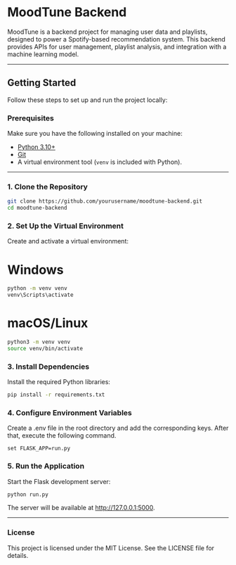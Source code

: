 # MoodTune Backend

MoodTune is a backend project for managing user data and playlists, designed to power a Spotify-based recommendation system. This backend provides APIs for user management, playlist analysis, and integration with a machine learning model.

---

## **Getting Started**

Follow these steps to set up and run the project locally:

### **Prerequisites**

Make sure you have the following installed on your machine:
- [Python 3.10+](https://www.python.org/downloads/)
- [Git](https://git-scm.com/)
- A virtual environment tool (`venv` is included with Python).

---


### **1. Clone the Repository**

```bash
git clone https://github.com/yourusername/moodtune-backend.git
cd moodtune-backend
```


### **2.  Set Up the Virtual Environment**
Create and activate a virtual environment:
# Windows
```bash
python -m venv venv
venv\Scripts\activate
```

# macOS/Linux
```bash
python3 -m venv venv
source venv/bin/activate
```


### **3. Install Dependencies**
Install the required Python libraries:

```bash
pip install -r requirements.txt
```


### **4. Configure Environment Variables**
Create a .env file in the root directory and add the corresponding keys. After that, execute the following command.

```
set FLASK_APP=run.py
```


### **5. Run the Application**
Start the Flask development server:

```bash
python run.py
```

The server will be available at http://127.0.0.1:5000.

---

### **License**
This project is licensed under the MIT License. See the LICENSE file for details.
